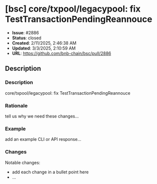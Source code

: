 # [bsc] core/txpool/legacypool: fix TestTransactionPendingReannouce

- **Issue**: #2886
- **Status**: closed
- **Created**: 2/11/2025, 2:46:38 AM
- **Updated**: 3/3/2025, 2:10:59 AM
- **URL**: https://github.com/bnb-chain/bsc/pull/2886

## Description

### Description

core/txpool/legacypool: fix TestTransactionPendingReannouce

### Rationale

tell us why we need these changes...

### Example

add an example CLI or API response...

### Changes

Notable changes: 
* add each change in a bullet point here
* ...

